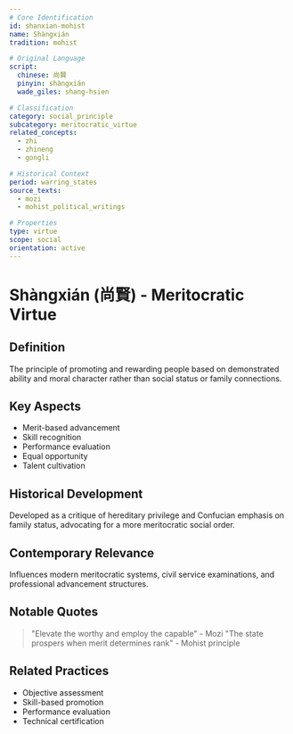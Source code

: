 ```yaml
---
# Core Identification
id: shanxian-mohist
name: Shàngxián
tradition: mohist

# Original Language
script:
  chinese: 尚賢
  pinyin: shàngxián
  wade_giles: shang-hsien

# Classification
category: social_principle
subcategory: meritocratic_virtue
related_concepts:
  - zhi
  - zhineng
  - gongli

# Historical Context
period: warring_states
source_texts:
  - mozi
  - mohist_political_writings

# Properties
type: virtue
scope: social
orientation: active
---
```


# Shàngxián (尚賢) - Meritocratic Virtue

## Definition
The principle of promoting and rewarding people based on demonstrated ability and moral character rather than social status or family connections.

## Key Aspects
- Merit-based advancement
- Skill recognition
- Performance evaluation
- Equal opportunity
- Talent cultivation

## Historical Development
Developed as a critique of hereditary privilege and Confucian emphasis on family status, advocating for a more meritocratic social order.

## Contemporary Relevance
Influences modern meritocratic systems, civil service examinations, and professional advancement structures.

## Notable Quotes
> "Elevate the worthy and employ the capable" - Mozi
> "The state prospers when merit determines rank" - Mohist principle

## Related Practices
- Objective assessment
- Skill-based promotion
- Performance evaluation
- Technical certification